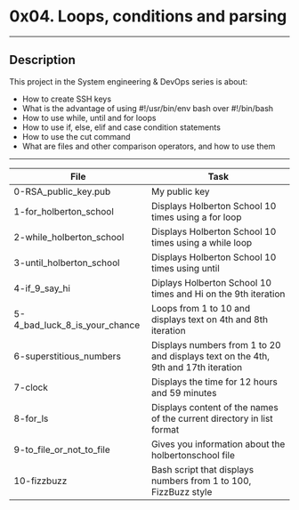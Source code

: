 # 0x04. Loops, conditions and parsing
---
## Description

This project in the System engineering & DevOps series is about:
* How to create SSH keys
* What is the advantage of using #!/usr/bin/env bash over #!/bin/bash
* How to use while, until and for loops
* How to use if, else, elif and case condition statements
* How to use the cut command
* What are files and other comparison operators, and how to use them

---
File|Task
---|---
0-RSA_public_key.pub | My public key
1-for_holberton_school | Displays Holberton School 10 times using a for loop
2-while_holberton_school | Displays Holberton School 10 times using a while loop
3-until_holberton_school | Displays Holberton School 10 times using until
4-if_9_say_hi | Diplays Holberton School 10 times and Hi on the 9th iteration
5-4_bad_luck_8_is_your_chance | Loops from 1 to 10 and displays text on 4th and 8th iteration
6-superstitious_numbers | Displays numbers from 1 to 20 and displays text on the 4th, 9th and 17th iteration
7-clock | Displays the time for 12 hours and 59 minutes
8-for_ls | Displays content of the names of the current directory in list format
9-to_file_or_not_to_file | Gives you information about the holbertonschool file
10-fizzbuzz | Bash script that displays numbers from 1 to 100, FizzBuzz style
